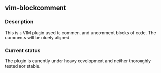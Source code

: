 
## vim-blockcomment

### Description

This is a VIM plugin used to comment and uncomment blocks of code.
The comments will be nicely aligned.

### Current status

The plugin is currently under heavy development and neither thoroughly tested nor stable.

